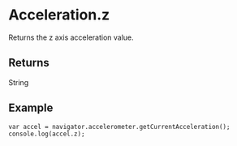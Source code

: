 Acceleration.z
==============

Returns the z axis acceleration value.

Returns
-------

String

Example
-------

	var accel = navigator.accelerometer.getCurrentAcceleration();
    console.log(accel.z);